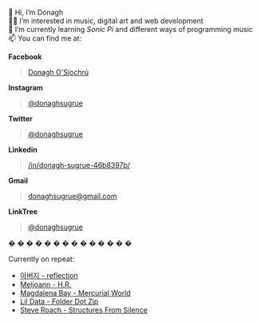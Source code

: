 👋 Hi, I’m Donagh  
:man_technologist: I’m interested in music, digital art and web development  
:musical_note: I’m currently learning *Sonic Pi* and different ways of programming music  
📫 You can find me at:

**Facebook**
>[Donagh O'Síochrú](https://www.facebook.com/donaghsugrue/)

**Instagram**
>[@donaghsugrue](https://www.instagram.com/donaghsugrue/)

**Twitter**
>[@donaghsugrue](https://twitter.com/donaghsugrue)

**Linkedin**
>[/in/donagh-sugrue-46b8397b/](https://www.linkedin.com//in/donagh-sugrue-46b8397b/)

**Gmail**
>[donaghsugrue@gmail.com](mailto:donaghsugrue@gmail.com)

**LinkTree**
>[@donaghsugrue](https://linktr.ee/donaghsugrue)
  
� � � � � � � � � � � � � �  
  
Currently on repeat:  
- [아버지 - reflection](https://father.2006.kr/album/reflection)  
- [Meljoann - H.R.](https://boyscoutaudio.bandcamp.com/album/h-r)  
- [Magdalena Bay - Mercurial World](https://magdalenabay.bandcamp.com/album/mercurial-world)  
- [Lil Data - Folder Dot Zip](https://lildatapcmusic.bandcamp.com/album/folder-dot-zip)  
- [Steve Roach - Structures From Silence](https://steveroach.bandcamp.com/album/structures-from-silence-30th-anniversary-3cd-remastered-edition)
